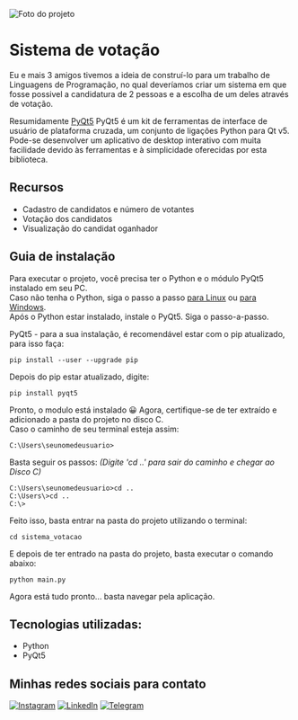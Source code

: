 ![Foto do projeto](https://github.com/lezzin/sistema_de_votacao/assets/103830032/b79470cf-1cb6-43fd-8bb5-1703b7447d7a)

# Sistema de votação

Eu e mais 3 amigos tivemos a ideia de construí-lo para um trabalho de Linguagens de Programação, no qual deveríamos criar um sistema em que fosse possivel a candidatura de 2 pessoas e a escolha de um deles através de votação.

Resumidamente [PyQt5](https://www.riverbankcomputing.com/static/Docs/PyQt5/) PyQt5 é um kit de ferramentas de interface de usuário de plataforma cruzada, um conjunto de ligações Python para Qt v5. Pode-se desenvolver um aplicativo de desktop interativo com muita facilidade devido às ferramentas e à simplicidade oferecidas por esta biblioteca.

## Recursos

* Cadastro de candidatos e número de votantes
* Votação dos candidatos
* Visualização do candidat oganhador

## Guia de instalação

Para executar o projeto, você precisa ter o Python e o módulo PyQt5 instalado em seu PC. <br>
Caso não tenha o Python, siga o passo a passo [para Linux](https://python.org.br/instalacao-linux/) ou [para Windows](https://python.org.br/instalacao-windows/).<br>
Após o Python estar instalado, instale o PyQt5. Siga o passo-a-passo.

PyQt5 - para a sua instalação, é recomendável estar com o pip atualizado, para isso faça:
```
pip install --user --upgrade pip 
```
Depois do pip estar atualizado, digite:
```
pip install pyqt5
```
Pronto, o modulo está instalado 😀
Agora, certifique-se de ter extraído e adicionado a pasta do projeto no disco C.<br>
Caso o caminho de seu terminal esteja assim:
```
C:\Users\seunomedeusuario>
```
Basta seguir os passos: *(Digite 'cd ..' para sair do caminho e chegar ao Disco C)*
```
C:\Users\seunomedeusuario>cd ..
C:\Users\>cd ..
C:\>
```
Feito isso, basta entrar na pasta do projeto utilizando o terminal:
```
cd sistema_votacao
```
E depois de ter entrado na pasta do projeto, basta executar o comando abaixo:
```
python main.py
```

Agora está tudo pronto... basta navegar pela aplicação.

## Tecnologias utilizadas:

* Python
* PyQt5

## Minhas redes sociais para contato

[![Instagram](https://img.shields.io/badge/Instagram-E4405F?style=for-the-badge&logo=instagram&logoColor=white)](https://www.instagram.com/leandroadrian_/)
[![LinkedIn](https://img.shields.io/badge/LinkedIn-0077B5?style=for-the-badge&logo=linkedin&logoColor=white)](https://www.linkedin.com/in/leandro-adrian)
[![Telegram](https://img.shields.io/badge/Telegram-2CA5E0?style=for-the-badge&logo=telegram&logoColor=white)](https://t.me/LeandroAdrian)
